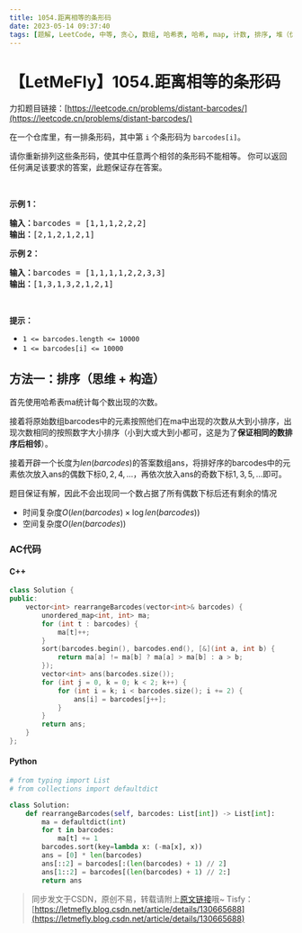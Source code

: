 ```yaml
---
title: 1054.距离相等的条形码
date: 2023-05-14 09:37:40
tags: [题解, LeetCode, 中等, 贪心, 数组, 哈希表, 哈希, map, 计数, 排序, 堆（优先队列）, 思维, 构造]
---
```


# 【LetMeFly】1054.距离相等的条形码

力扣题目链接：[https://leetcode.cn/problems/distant-barcodes/](https://leetcode.cn/problems/distant-barcodes/)

<p>在一个仓库里，有一排条形码，其中第 <code>i</code> 个条形码为&nbsp;<code>barcodes[i]</code>。</p>

<p>请你重新排列这些条形码，使其中任意两个相邻的条形码不能相等。 你可以返回任何满足该要求的答案，此题保证存在答案。</p>

<p>&nbsp;</p>

<p><strong>示例 1：</strong></p>

<pre>
<strong>输入：</strong>barcodes = [1,1,1,2,2,2]
<strong>输出：</strong>[2,1,2,1,2,1]
</pre>

<p><strong>示例 2：</strong></p>

<pre>
<strong>输入：</strong>barcodes = [1,1,1,1,2,2,3,3]
<strong>输出：</strong>[1,3,1,3,2,1,2,1]</pre>

<p>&nbsp;</p>

<p><strong>提示：</strong></p>

<ul>
	<li><code>1 &lt;= barcodes.length &lt;= 10000</code></li>
	<li><code>1 &lt;= barcodes[i] &lt;= 10000</code></li>
</ul>


    
## 方法一：排序（思维 + 构造）

首先使用哈希表ma统计每个数出现的次数。

接着将原始数组barcodes中的元素按照他们在ma中出现的次数从大到小排序，出现次数相同的按照数字大小排序（小到大或大到小都可，这是为了**保证相同的数排序后相邻**）。

接着开辟一个长度为$len(barcodes)$的答案数组ans，将排好序的barcodes中的元素依次放入ans的偶数下标$0, 2, 4, ...$，再依次放入ans的奇数下标$1, 3, 5, ...$即可。

题目保证有解，因此不会出现同一个数占据了所有偶数下标后还有剩余的情况

+ 时间复杂度$O(len(barcodes)\times \log len(barcodes))$
+ 空间复杂度$O(len(barcodes))$

### AC代码

#### C++

```cpp
class Solution {
public:
    vector<int> rearrangeBarcodes(vector<int>& barcodes) {
        unordered_map<int, int> ma;
        for (int t : barcodes) {
            ma[t]++;
        }
        sort(barcodes.begin(), barcodes.end(), [&](int a, int b) {
            return ma[a] != ma[b] ? ma[a] > ma[b] : a > b;
        });
        vector<int> ans(barcodes.size());
        for (int j = 0, k = 0; k < 2; k++) {
            for (int i = k; i < barcodes.size(); i += 2) {
                ans[i] = barcodes[j++];
            }
        }
        return ans;
    }
};
```

#### Python

```python
# from typing import List
# from collections import defaultdict

class Solution:
    def rearrangeBarcodes(self, barcodes: List[int]) -> List[int]:
        ma = defaultdict(int)
        for t in barcodes:
            ma[t] += 1
        barcodes.sort(key=lambda x: (-ma[x], x))
        ans = [0] * len(barcodes)
        ans[::2] = barcodes[:(len(barcodes) + 1) // 2]
        ans[1::2] = barcodes[(len(barcodes) + 1) // 2:]
        return ans
```

> 同步发文于CSDN，原创不易，转载请附上[原文链接](https://blog.tisfy.eu.org/2023/05/14/LeetCode%201054.%E8%B7%9D%E7%A6%BB%E7%9B%B8%E7%AD%89%E7%9A%84%E6%9D%A1%E5%BD%A2%E7%A0%81/)哦~
> Tisfy：[https://letmefly.blog.csdn.net/article/details/130665688](https://letmefly.blog.csdn.net/article/details/130665688)
